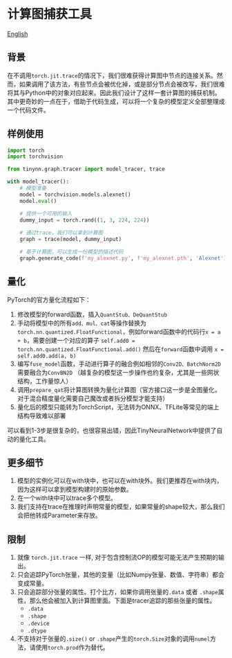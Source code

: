 # 计算图捕获工具
[English](README.md)

## 背景

在不调用`torch.jit.trace`的情况下，我们很难获得计算图中节点的连接关系。然而，如果调用了该方法，有些节点会被优化掉，或是部分节点会被改写，我们很难将其与Python中的对象对应起来。因此我们设计了这样一套计算图的捕获机制。其中更奇妙的一点在于，借助于代码生成，可以将一个复杂的模型定义全部整理成一个代码文件。

## 样例使用
```py
import torch
import torchvision

from tinynn.graph.tracer import model_tracer, trace

with model_tracer():
    # 模型准备
    model = torchvision.models.alexnet()
    model.eval()

    # 提供一个可用的输入
    dummy_input = torch.rand((1, 3, 224, 224))
    
    # 通过trace，我们可以拿到计算图
    graph = trace(model, dummy_input)

    # 基于计算图，可以生成一份模型的描述代码
    graph.generate_code(f'my_alexnet.py', f'my_alexnet.pth', 'Alexnet')
```

## 量化
PyTorch的官方量化流程如下：
1. 修改模型的forward函数，插入`QuantStub、DeQuantStub`
2. 手动将模型中的所有`add、mul、cat`等操作替换为`torch.nn.quantized.FloatFunctional`，例如forward函数中的代码行`x = a + b`，需要创建一个对应的算子
  `self.add0 = torch.nn.quantized.FloatFunctional.add()` 然后在`forward`函数中调用 `x = self.add0.add(a, b)`
3. 编写`fuse_model`函数，手动进行算子的融合例如相邻的`Conv2D、BatchNorm2D`需要融合为`ConvBN2D`
  （越复杂的模型这一步操作也约复杂，尤其是一些网状结构，工作量惊人）
4. 调用`prepare_qat`将计算图转换为量化计算图（官方接口这一步是全图量化，对于混合精度量化需要自己魔改或者拆分模型才能支持）
5. 量化后的模型只能转为TorchScript，无法转为ONNX、TFLite等常见的端上结构导致难以部署

可以看到1-3步是很复杂的，也很容易出错，因此TinyNeuralNetwork中提供了自动的量化工具。

## 更多细节
1. 模型的实例化可以在with块中，也可以在with块外。我们更推荐在with块内，因为这样可以拿到模型构建时的原始参数。
2. 在一个with块中可以trace多个模型。
3. 我们支持在trace在推理时声明常量的模型，如果常量的shape较大，那么我们会把他转成Parameter来存放。

## 限制
1. 就像 `torch.jit.trace` 一样, 对于包含控制流OP的模型可能无法产生预期的输出。
2. 只会追踪PyTorch张量，其他的变量（比如Numpy张量、数值、字符串）都会变成常量。
3. 只会追踪部分张量的属性。打个比方，如果你调用张量的`.data` 或者 `.shape`属性，那么他会被加入到计算图里面。下面是tracer追踪的那些张量的属性。
    - `.data`
    - `.shape`
    - `.device`
    - `.dtype`
4. 不支持对于张量的`.size()` or `.shape`产生的`torch.Size`对象的调用`numel`方法，请使用`torch.prod`作为替代。
